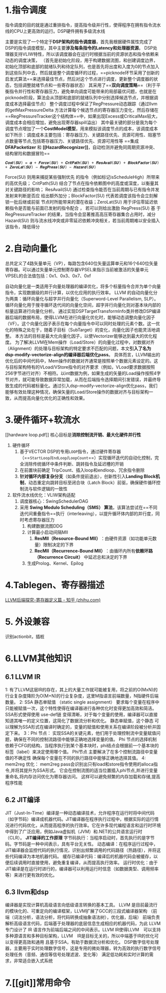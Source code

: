 # 1.指令调度
指令调度的目的就是通过重排指令，提高指令级并行性，使得程序在拥有指令流水线的CPU上更高效的运行。DSP硬件拥有多级流水线

主要是实现了一个特定于**DSP架构的指令调度器**，首先我根据硬件属性完成了DSP的指令调度模型，其中主要**涉及每条指令的Latency和处理器资源**。
DSP处理器支持VLIW特性，所以该调度器会在运行时根据当前的资源状态和指令依赖来动态的调度决策， （首先是初始化阶段，用于构建数据流图，和创建调度边界，初始化顶部和底部的就绪队列和待定队列，也是首先将出度和入度为0的节点加入到这些队列中去，然后就是整个调度循环的过程，==picknode环节采用了创新的启发式算法==来选择最佳节点，然后对这个节点进行调度，更新整个调度器的状态，包括调整就绪节点和一些寄存器状态） 
其采用了==**双向调度策略**==（利于平衡指令并行性和寄存器压力，避免单向调度可能带来的局部最优问题，也就是在picknode阶段，算法会从顶部和底部的就绪队列中分别选择候选节点，并根据调度成本选择最佳节点）
整个调度过程中保证了RegPressure动态跟踪（通过llvm的getMaxPressureDelta 方法计算每个候选节点的寄存器压力变化，然后存储在==RegPressureTracker这个结构体==中，如果出现Excess或CriticalMax较大，调度成本会相应增加，避免出现寄存器spill溢出）
其中最关键的部分是我为每个调度节点增加了一个**CostModel模型**，用来模拟该调度节点的成本，该调度成本如下所示：调度成本主要包括：寄存器压力、关键路径优先、资源可用性、阻塞节点数量等节点,包括寄存器压力、关键路径优先、资源可用性等
==集成 **DFAPacketizer** 和 **[[HazardRecognizer]]**，自动检测并避免同周期资源冲突、结构冒险和数据冒险==
```
𝑪𝒐𝒔𝒕(𝑺𝑼) = 𝜶 + 𝑭𝒐𝒓𝒄𝒆(𝑺𝑼) + 𝑪𝒓𝒊𝒕𝑷𝒂𝒕𝒉(𝑺𝑼) + 𝑹𝒆𝒔𝑨𝒗𝒂𝒊𝒍(𝑺𝑼) + 𝑩𝒍𝒐𝒄𝒌𝑭𝒂𝒄𝒕𝒐𝒓(𝑺𝑼) + 𝒁𝒆𝒓𝒐𝑳𝒂𝒕(𝑺𝑼) − 𝑹𝒆𝒈𝑷𝒓𝒆𝒔𝒔(𝑺𝑼) − 𝑯𝒂𝒛𝒂𝒓𝒅(𝑺𝑼)
```
Force(SU) 则用来捕捉某些强制优先 的指令（例如标记isScheduleHigh）所带来的高优先级；
CritPath(SU) 结合了节点在指令依赖图中的高度或深度，以衡量其对关键路径的影响； 
ResAvail(SU) 通过检查指令能否在当前周期与已有指令并发发射来判断是否应 给出额外加分；BlockFactor(SU) 代表若调度该指令会立刻解锁一批后继或前驱 节点时所能带来的潜在收益；ZeroLat(SU) 用于评估零延迟依赖指令是否能与前面已发射的指令配合 ， 若可以则给出激励 
RegPress(SU) 基 于 RegPressureTracker 的结果，当指令会显著推高高压寄存器集合占用时，减分
Hazard(SU) 则与流水线冲突或非零延迟依赖冲突相关，若当前周期难以安全插入该指令，降低得分
# 2.自动向量化
总共定义了4路矢量单元（VP），每路包含640位矢量运算单元和16个640位矢量寄存器。可以通过矢量单元控制寄存器VPSEL来指示当前被激活的矢量单元
VPSEL的合法值包括：0x1、0x3、0x7、0xf

自动向量化是一类适用于向量处理器的编译优化，将多个标量指令合并为单个向量指令，实现数据级的并行计算，以优化应用的执行效率。
LLVM 的自动向量化分为两类：循环向量化与超字并行向量化（Superword-Level Parallelism, SLP）。循环向量化用于搜寻循环迭代间的向量化空间，超字并行向量化则对基本块内部的标量运算进行向量化分析。 
通过实现DSPTargetTransformInfo类并修改DSP编译器后端的数据布局，使得LLVM在进行向量化优化时，能够动态调整向量化因子（VF）。这个向量化因子表示在每个向量指令中可以同时处理的元素个数。这一优化的特殊之处在于，随着子目标（SubTarget）的变化，向量化因子也能灵活地调整。
本方法的目标是最大化向量化因子，以使Vectorizer能够达到最大的优化程度。 为了解决LLVM在Mem操作（Load/Store）的向量化过程中，对数据对齐（Alignment）的处理与目标架构的特定要求不匹配的问题，本文**引入了名为dsp-modify-vectorize-align的编译器后端优化pass**。 具体而言，LLVM输出的优化后的中间代码中，Mem操作的数据对齐通常是按照单个数据元素设定的。这与目标架构特有的VLoad/VStore指令的对齐要求（例如，VLoad要求数据按照256字节进行对齐）不相符。以int数据为例，如果生成的矢量的Load操作按照4字节对齐，就可能导致数据异常加载，从而在后端指令选择期间引发错误，并最终导致生成的代码被标量化。通过引入dsp-modify-vectorize-align优化pass，我们能够有效处理这种情况，确保矢量的Load/Store操作的数据对齐与目标架构一致，从而提高向量化优化的正确性和效果。

# 3.硬件循环+软流水
[[hardware loop.pdf]]
核心目标是​**​消除控制流开销、最大化硬件并行性​**
1. 硬件循环
	1. 基于VECTOR DSP的专用`LOOP`指令，通过硬件寄存器（==`StartLoop`/`EndLoop`/`LoopCount`==）实现循环迭代的自动化控制，完全消除传统循环中条件判断、跳转指令及延迟槽的开销
	2. 在前置块前确定 TripCount、插入loop和endloop、冗余指令删除
	3. **针对循环内部复杂分支**（如条件提前退出），创新性引入​**​Landing Block机制​**​，动态重定向跳转目标至闭合块（Latch Block）前驱，确保硬件循环控制流与软件逻辑的一致性
2. 软件流水线优化：VLIW架构适配​
	1. 调度器核心：SwingSchedulerDAG
	2. 采用 **Swing Modulo Scheduling（SMS） 算法**，该算法尝试在==不同迭代间重叠指令==执行（interleaving），以提升循环体内部的并行度，同时考虑寄存器压力
		1. 构建数据流图DDG
		2. 计算最小启动间隔MII
			1. **ResMII（Resource-Bound MII）​**​：由硬件资源（如功能单元数量）限制决定的下界
			2. **RecMII（Recurrence-Bound MII）​**​：由循环内所有​**​依赖环路（Recurrence Circuit）​**​ 中延迟总和决定的下界
		3. 生成Prolog、Kernel、Epilog

# 4.Tablegen、寄存器描述
​[LLVM后端探究-寄存器定义篇 - 知乎 (zhihu.com)](https://zhuanlan.zhihu.com/p/652571606)

# 5. 外设兼容
识别actionbit，插桩

# 6.LLVM其他知识
## 6.1 LLVM IR
1: 有了LLVM这层IR的存在，其上的大量工作就可能被复用，将之前的O(MxN)的行业复杂度降阶为O(M+N)的行业复杂度，这里M指语言前端数量，N指硬件后端数量。 
2: SSA 静态单赋值 （static single assignment） 要求每个变量在程序中只能被赋值一次，这个特性使得在编译器进行各种优化时变得更加高效和简洁。 SSA形式使得使用 use-def链 变得清晰，对于每个变量的使用，编译器可以直接知道其唯一的定义位置，这简化了数据流分析和优化。 静态单赋值，这个静态 可以理解为SSA形式在编译时确定的，变量的赋值和使用关系在编译阶段被分析并固定下来。
3：Phi 节点： 实现SSA的关键元素，他们用于处理控制流中变量赋值问题，确保在不同的控制流路径中能够正确地选择变量的值。 Phi 节点的选择机制依赖于CFG的结构，当程序执行到某个基本块时，phi结点会根据前一个基本块的标签（label）来决定使用哪个值。 Phi节点 主要解决了在多个控制流路径中变量值的不确定性 确保每个变量在不同的执行路径中能够正确地选择其值。 
4: mem2reg 优化： mem2reg pass会识别出只有load和store指令使用的alloca指令,并将其提升为SSA形式。 它会在控制流图的适当位置插入phi节点,并进行变量重命名,将内存访问优化为寄存器访问。 这样可以避免频繁的内存加载和存储,提高程序性能
## 6.2 JIT编译
JIT（Just-In-Time）编译是一种动态编译技术，允许程序在运行时将中间代码（如字节码）编译成机器代码。JIT编译器在程序执行过程中，根据实际的运行情况进行代码优化，从而提高程序的执行效率。它在许多现代编程语言和运行时环境中得到了广泛应用，例如Java虚拟机（JVM）和.NET的公共语言运行时（CLR）。 
**JIT编译的工作原理** 
字节码执行：当程序启动时，首先执行的是字节码。字节码是一种中间表示，具有平台无关性。 
动态编译：在程序运行过程中，JIT编译器会监控代码的执行情况，识别出频繁调用的代码路径（热路径），并将这些代码编译为本地机器代码。 
缓存已编译代码：编译后的机器代码会被缓存，以便后续调用时直接使用，避免重复编译，从而提高执行效率。 
运行时优化：由于JIT编译是在运行时进行的，编译器可以利用运行时信息（如数据类型、调用频率等）来进行更有效的优化。
## 6.3 llvm和dsp
编译器是实现计算机高级语言向低级语言转换的基本工具。 LLVM 是目前最流行的模块化的、可重定向的编译框架，LLVM扩展了GCC的三段式编译器架构 （前端（词法分析，语法分析，将代码转换成抽象语法树），优化器，后端） 前端负责解析高级语言代码，后端基于处理器的底层信息生成相应的机器代码，为此 LLVM 专门设计了 IR 语言作为前端后端之间的中间表示。LLVM IR使得LLVM　可以支持多种源语言和多种目标架构，LLVM　IR是目标无关的，所以中端基于IR的优化可以变得更高效和通用 且基于SSA，有助于数据流分析和优化。 
DSP数字信号处理器，主要用于实时处理数字信号，这是专用的微处理器，转为高效的执行数字信号处理任务（音频、通信等信号处理滤波、变化等） 满足低功耗和实时计算的需求，非常适合嵌入式系统
# 7.[[git]]常用命令




